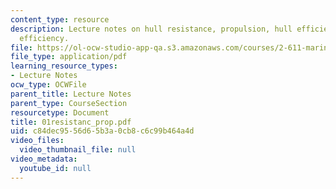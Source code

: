 ```yaml
---
content_type: resource
description: Lecture notes on hull resistance, propulsion, hull efficiency, and propeller
  efficiency.
file: https://ol-ocw-studio-app-qa.s3.amazonaws.com/courses/2-611-marine-power-and-propulsion-fall-2006/c84dec9556d65b3a0cb8c6c99b464a4d_01resistanc_prop.pdf
file_type: application/pdf
learning_resource_types:
- Lecture Notes
ocw_type: OCWFile
parent_title: Lecture Notes
parent_type: CourseSection
resourcetype: Document
title: 01resistanc_prop.pdf
uid: c84dec95-56d6-5b3a-0cb8-c6c99b464a4d
video_files:
  video_thumbnail_file: null
video_metadata:
  youtube_id: null
---
```

